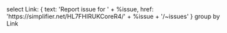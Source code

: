 <fql output="inline" delimiter=" ">
select
    Link: {
        text: 'Report issue for ' + %issue,
        href: 'https://simplifier.net/HL7FHIRUKCoreR4/' + %issue + '/~issues'
    }
group by Link
</fql>
